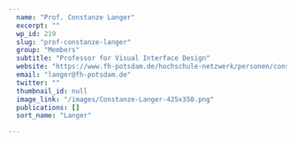 ```yaml
---
  name: "Prof. Constanze Langer"
  excerpt: ""
  wp_id: 219
  slug: "prof-constanze-langer"
  group: "Members"
  subtitle: "Professor for Visual Interface Design"
  website: "https://www.fh-potsdam.de/hochschule-netzwerk/personen/constanze-langer"
  email: "langer@fh-potsdam.de"
  twitter: ""
  thumbnail_id: null
  image_link: "/images/Constanze-Langer-425x350.png"
  publications: []
  sort_name: "Langer"

---
```

